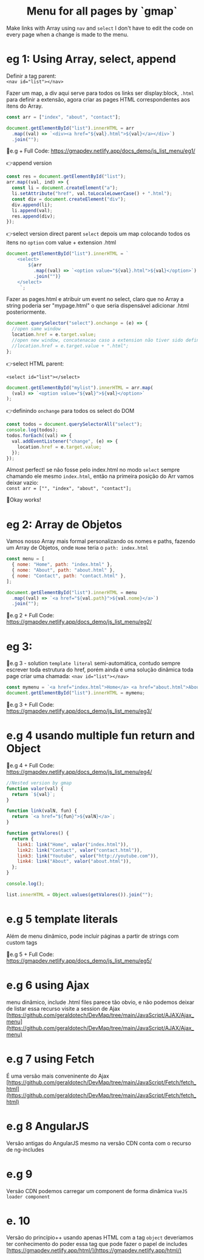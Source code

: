 <h1 align="center">
Menu for all pages by `gmap`
</h1>

Make links with Array using `nav` and `select` I don't have to edit the code on every page when a change is made to the menu.

# eg 1: Using Array, select, append

Definir a tag parent:  
`<nav id="list"></nav>`

Fazer um map, a div aqui serve para todos os links ser display:block, `.html` para definir a extensão, agora criar as pages HTML correspondentes aos itens do Array.

```js
const arr = ["index", "about", "contact"];

document.getElementById("list").innerHTML = arr
  .map((val) => `<div><a href="${val}.html">${val}</a></div>`)
  .join("");
```

🔰e.g + Full Code: https://gmapdev.netlify.app/docs_demo/js_list_menu/eg1/

👉append version

```js
const res = document.getElementById("list");
arr.map((val, ind) => {
  const li = document.createElement("a");
  li.setAttribute("href", val.toLocaleLowerCase() + ".html");
  const div = document.createElement("div");
  div.append(li);
  li.append(val);
  res.append(div);
});
```

👉select version direct
parent `select` depois um map colocando todos os itens no `option` com value + extension .html

```js
document.getElementById("list").innerHTML = `
    <select>
        ${arr
          .map((val) => `<option value="${val}.html">${val}</option>`)
          .join("")}
    </select>
     `;
```

Fazer as pages.html e atribuir um event no select, claro que no Array a string poderia ser "mypage.html" o que seria dispensável adicionar .html posteriormente.

```js
document.querySelector("select").onchange = (e) => {
  //open same window
  location.href = e.target.value;
  //open new window, concatenacao caso a extension não tiver sido definida no option.
  //location.href = e.target.value + ".html";
};
```

👉select HTML parent:

`<select id="list"></select>`

```js
document.getElementById("mylist").innerHTML = arr.map(
  (val) => `<option value="${val}">${val}</option>`
);
```

👉definindo `onchange` para todos os select do DOM

```js
const todos = document.querySelectorAll("select");
console.log(todos);
todos.forEach((val) => {
  val.addEventListener("change", (e) => {
    location.href = e.target.value;
  });
});
```

Almost perfect! se não fosse pelo index.html no modo `select` sempre chamando ele mesmo `index.html`, então na primeira posição do Arr vamos deixar vazio:  
`const arr = ["", "index", "about", "contact"];`

🙂Okay works!

# eg 2: Array de Objetos

Vamos nosso Array mais formal personalizando os nomes e paths, fazendo um Array de Objetos, onde `Home` teria o `path: index.html`

```js
const menu = [
  { nome: "Home", path: "index.html" },
  { nome: "About", path: "about.html" },
  { nome: "Contact", path: "contact.html" },
];

document.getElementById("list").innerHTML = menu
  .map((val) => `<a href="${val.path}">${val.nome}</a>`)
  .join("");
```

🔰e.g 2 + Full Code: https://gmapdev.netlify.app/docs_demo/js_list_menu/eg2/

# eg 3:

🔰e.g 3 - solution `template literal` semi-automática, contudo sempre escrever toda estrutura do href, porém ainda é uma solução dinâmica
toda page criar uma chamada: `<nav id="list"></nav>`

```js
const mymenu = `<a href="index.html">Home</a> <a href="about.html">About</a> <a href="contact.html">Contact</a>`;
document.getElementById("list").innerHTML = mymenu;
```

🔰e.g 3 + Full Code: https://gmapdev.netlify.app/docs_demo/js_list_menu/eg3/

# e.g 4 usando multiple fun return and Object

🔰e.g 4 + Full Code: https://gmapdev.netlify.app/docs_demo/js_list_menu/eg4/

```js
//Nested version by gmap
function valor(val) {
  return `${val}`;
}

function link(valN, fun) {
  return `<a href="${fun}">${valN}</a>`;
}

function getValores() {
  return {
    link1: link("Home", valor("index.html")),
    link2: link("Contact", valor("contact.html")),
    link3: link("Youtube", valor("http://youtube.com")),
    link4: link("About", valor("about.html")),
  };
}

console.log();

list.innerHTML = Object.values(getValores()).join("");
```

# e.g 5 template literals

Além de menu dinâmico, pode incluir páginas a partir de strings com custom tags

🔰e.g 5 + Full Code: https://gmapdev.netlify.app/docs_demo/js_list_menu/eg5/

# e.g 6 using Ajax

menu dinâmico, include .html files parece tão obvio, e não podemos deixar de listar essa recurso visite a session de Ajax [https://github.com/geraldotech/DevMap/tree/main/JavaScript/AJAX/Ajax_menu](https://github.com/geraldotech/DevMap/tree/main/JavaScript/AJAX/Ajax_menu)

# e.g 7 using Fetch

É uma versão mais conveninente do Ajax
[https://github.com/geraldotech/DevMap/tree/main/JavaScript/Fetch/fetch_html](https://github.com/geraldotech/DevMap/tree/main/JavaScript/Fetch/fetch_html)

# e.g 8 AngularJS

Versão antigas do AngularJS mesmo na versão CDN conta com o recurso de ng-includes

# e.g 9

Versão CDN podemos carregar um component de forma dinâmica `VueJS loader component`

# e. 10

Versão do princípio++ usando apenas HTML com a tag `object` deveriamos ter conhecimento do poder essa tag que pode fazer o papel de includes [https://gmapdev.netlify.app/html/](https://gmapdev.netlify.app/html/)
